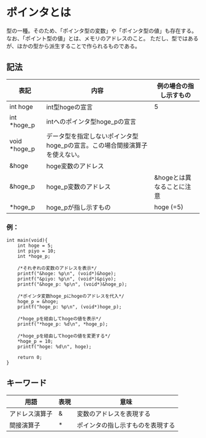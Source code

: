 # ポインタとは
型の一種。そのため、「ポインタ型の変数」や「ポインタ型の値」も存在する。
なお、「ポイント型の値」とは、メモリのアドレスのこと。
ただし、型ではあるが、ほかの型から派生することで作られるものである。

## 記法
| 表記 | 内容 | 例の場合の指し示すもの |
| ---- | ---- | ---- |
| int hoge | int型hogeの宣言 | 5 |
| int *hoge_p | intへのポインタ型hoge_pの宣言 | |
| void *hoge_p | データ型を指定しないポインタ型hoge_pの宣言。この場合間接演算子を使えない。 |
| &hoge | hoge変数のアドレス | 
| &hoge_p | hoge_p変数のアドレス | &hogeとは異なることに注意
| *hoge_p | hoge_pが指し示すもの | hoge (=5)

### 例：
```
int main(void){
    int hoge = 5;
    int piyo = 10;
    int *hoge_p;

    /*それぞれの変数のアドレスを表示*/
    printf("&hoge: %p\n", (void*)&hoge);
    printf("&piyo: %p\n", (void*)&piyo);
    printf("&hoge_p: %p\n", (void*)&hoge_p);

    /*ポインタ変数hoge_pにhogeのアドレスを代入*/
    hoge_p = &hoge;
    printf("hoge_p: %p\n", (void*)hoge_p);

    /*hoge_pを経由してhogeの値を表示*/
    printf("*hoge_p: %d\n", *hoge_p);

    /*hoge_pを経由してhogeの値を変更する*/
    *hoge_p = 10;
    printf("hoge: %d\n", hoge);

    return 0;
}
```

## キーワード
| 用語 | 表現 | 意味 |
| --- | --- | --- |
| アドレス演算子 | & | 変数のアドレスを表現する |
| 間接演算子 | * | ポインタの指し示すものを表現する |

